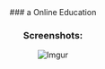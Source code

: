 <div align="center">
### a Online Education


<h3>Screenshots:</h3>

![Imgur](https://i.imgur.com/ZmGEJNQ.png)
